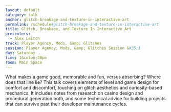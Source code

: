 ```yaml
---
layout: default
category: talk
anchor: glitch-breakage-and-texture-in-interactive-art
permalink: /schedule#glitch-breakage-and-texture-in-interactive-art
title: Glitch, Breakage, and Texture In Interactive Art
presenters:
  - Alex Leitch
track: Player Agency, Mods, &amp; Glitches
session: Player Agency, Mods, &amp; Glitches Session &#35;1
day: Saturday
time: 1&colon;30pm
room: Main Space
---
```

What makes a game good, memorable and fun, versus absorbing? Where does that line lie? This talk covers elements of level and game design for comfort and discomfort, touching on glitch aesthetics and curiosity-based mechanics. It includes notes from research on casino design and procedural generation both, and some technical advice for building projects that can survive past their developer  maintenance cycles.
